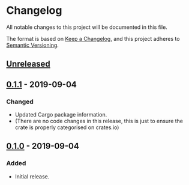 # Changelog

All notable changes to this project will be documented in this file.

The format is based on [Keep a Changelog], and this project adheres to [Semantic Versioning].

## [Unreleased]

## [0.1.1] - 2019-09-04
### Changed
- Updated Cargo package information.
- (There are no code changes in this release, this is just to ensure the crate is properly
  categorised on crates.io)

## [0.1.0] - 2019-09-04
### Added
- Initial release.

[Keep a Changelog]: https://keepachangelog.com/en/1.0.0/
[Semantic Versioning]: https://semver.org/spec/v2.0.0.html
[Unreleased]: https://github.com/FaultyRAM/redshirt-rs/compare/v0.1.1...HEAD
[0.1.1]: https://github.com/FaultyRAM/redshirt-rs/compare/v0.1.0...v0.1.1
[0.1.0]: https://github.com/FaultyRAM/redshirt-rs/releases/tag/v0.1.0
